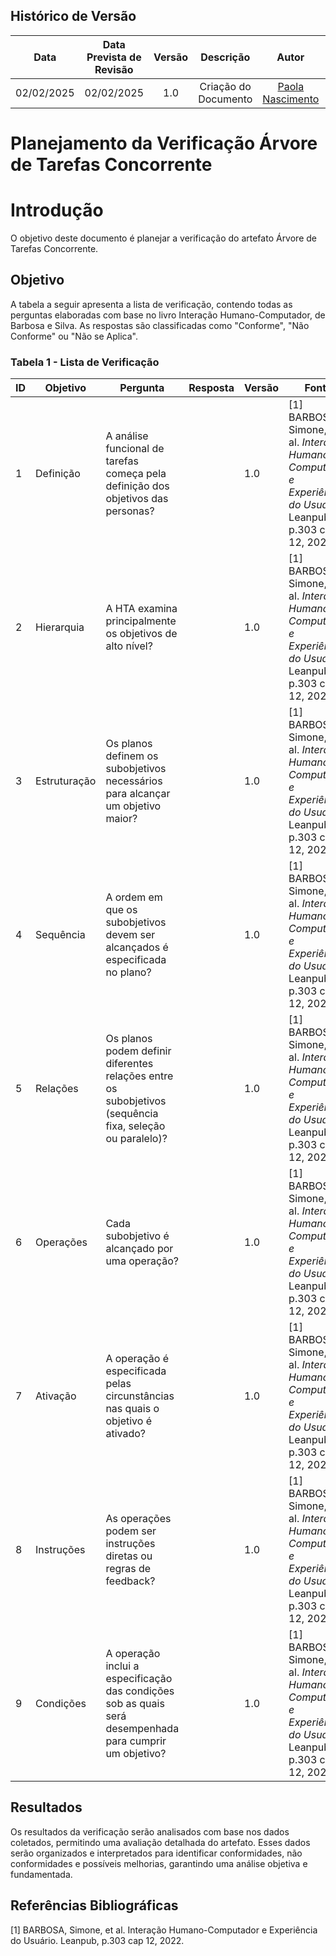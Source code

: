 ## Histórico de Versão
|    Data    | Data Prevista de Revisão | Versão |      Descrição       |                    Autor                    |                     Revisor                      |
| :--------: | :----------------------: | :----: | :------------------: | :-----------------------------------------: | :----------------------------------------------: |
| 02/02/2025 |        02/02/2025        |  1.0   | Criação do Documento | [Paola Nascimento](https://github.com/paolaalim) | [Karolina Vieira](https://github.com/Karolina91) |

# **Planejamento da Verificação Árvore de Tarefas Concorrente**

# Introdução

O objetivo deste documento é planejar a verificação do artefato Árvore de Tarefas Concorrente.

## Objetivo

A tabela a seguir apresenta a lista de verificação, contendo todas as perguntas elaboradas com base no livro Interação Humano-Computador, de Barbosa e Silva. As respostas são classificadas como "Conforme", "Não Conforme" ou "Não se Aplica".

### Tabela 1 - Lista de Verificação

| ID  | Objetivo      | Pergunta  | Resposta | Versão | Fonte | Autor |
|-----|--------------|-----------|----------|--------|-------|-------|
| 1   | Definição    | A análise funcional de tarefas começa pela definição dos objetivos das personas? |  | 1.0 | [1] BARBOSA, Simone, et al. *Interação Humano-Computador e Experiência do Usuário*. Leanpub, p.303 cap 12, 2022. | |
| 2   | Hierarquia   | A HTA examina principalmente os objetivos de alto nível? |  | 1.0 | [1] BARBOSA, Simone, et al. *Interação Humano-Computador e Experiência do Usuário*. Leanpub, p.303 cap 12, 2022. | |
| 3   | Estruturação | Os planos definem os subobjetivos necessários para alcançar um objetivo maior? |  | 1.0 | [1] BARBOSA, Simone, et al. *Interação Humano-Computador e Experiência do Usuário*. Leanpub, p.303 cap 12, 2022. | |
| 4   | Sequência    | A ordem em que os subobjetivos devem ser alcançados é especificada no plano? |  | 1.0 | [1] BARBOSA, Simone, et al. *Interação Humano-Computador e Experiência do Usuário*. Leanpub, p.303 cap 12, 2022. | |
| 5   | Relações     | Os planos podem definir diferentes relações entre os subobjetivos (sequência fixa, seleção ou paralelo)? |  | 1.0 | [1] BARBOSA, Simone, et al. *Interação Humano-Computador e Experiência do Usuário*. Leanpub, p.303 cap 12, 2022. | |
| 6   | Operações    | Cada subobjetivo é alcançado por uma operação? |  | 1.0 | [1] BARBOSA, Simone, et al. *Interação Humano-Computador e Experiência do Usuário*. Leanpub, p.303 cap 12, 2022. | |
| 7   | Ativação     | A operação é especificada pelas circunstâncias nas quais o objetivo é ativado? |  | 1.0 | [1] BARBOSA, Simone, et al. *Interação Humano-Computador e Experiência do Usuário*. Leanpub, p.303 cap 12, 2022. | |
| 8   | Instruções   | As operações podem ser instruções diretas ou regras de feedback? |  | 1.0 | [1] BARBOSA, Simone, et al. *Interação Humano-Computador e Experiência do Usuário*. Leanpub, p.303 cap 12, 2022. | |
| 9   | Condições    | A operação inclui a especificação das condições sob as quais será desempenhada para cumprir um objetivo? |  | 1.0 | [1] BARBOSA, Simone, et al. *Interação Humano-Computador e Experiência do Usuário*. Leanpub, p.303 cap 12, 2022. | |

## Resultados

Os resultados da verificação serão analisados com base nos dados coletados, permitindo uma avaliação detalhada do artefato. Esses dados serão organizados e interpretados para identificar conformidades, não conformidades e possíveis melhorias, garantindo uma análise objetiva e fundamentada.

## Referências Bibliográficas

[1] BARBOSA, Simone, et al. Interação Humano-Computador e Experiência do Usuário. Leanpub, p.303  cap 12, 2022.